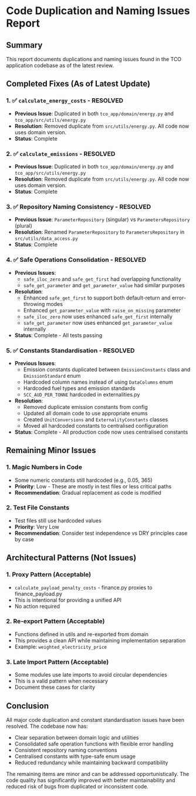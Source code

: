 # Code Duplication and Naming Issues Report

## Summary
This report documents duplications and naming issues found in the TCO application codebase as of the latest review.

## Completed Fixes (As of Latest Update)

### 1. ✅ `calculate_energy_costs` - RESOLVED
- **Previous Issue**: Duplicated in both `tco_app/domain/energy.py` and `tco_app/src/utils/energy.py`
- **Resolution**: Removed duplicate from `src/utils/energy.py`. All code now uses domain version.
- **Status**: Complete

### 2. ✅ `calculate_emissions` - RESOLVED  
- **Previous Issue**: Duplicated in both `tco_app/domain/energy.py` and `tco_app/src/utils/energy.py`
- **Resolution**: Removed duplicate from `src/utils/energy.py`. All code now uses domain version.
- **Status**: Complete

### 3. ✅ Repository Naming Consistency - RESOLVED
- **Previous Issue**: `ParameterRepository` (singular) vs `ParametersRepository` (plural)
- **Resolution**: Renamed `ParameterRepository` to `ParametersRepository` in `src/utils/data_access.py`
- **Status**: Complete

### 4. ✅ Safe Operations Consolidation - RESOLVED
- **Previous Issues**:
  - `safe_iloc_zero` and `safe_get_first` had overlapping functionality
  - `safe_get_parameter` and `get_parameter_value` had similar purposes
- **Resolution**:
  - Enhanced `safe_get_first` to support both default-return and error-throwing modes
  - Enhanced `get_parameter_value` with `raise_on_missing` parameter
  - `safe_iloc_zero` now uses enhanced `safe_get_first` internally
  - `safe_get_parameter` now uses enhanced `get_parameter_value` internally
- **Status**: Complete - All tests passing

### 5. ✅ Constants Standardisation - RESOLVED
- **Previous Issues**:
  - Emission constants duplicated between `EmissionConstants` class and `EmissionStandard` enum
  - Hardcoded column names instead of using `DataColumns` enum
  - Hardcoded fuel types and emission standards
  - `SCC_AUD_PER_TONNE` hardcoded in externalities.py
- **Resolution**:
  - Removed duplicate emission constants from config
  - Updated all domain code to use appropriate enums
  - Created `UnitConversions` and `ExternalityConstants` classes
  - Moved all hardcoded constants to centralised configuration
- **Status**: Complete - All production code now uses centralised constants

## Remaining Minor Issues

### 1. Magic Numbers in Code
- Some numeric constants still hardcoded (e.g., 0.05, 365)
- **Priority**: Low - These are mostly in test files or less critical paths
- **Recommendation**: Gradual replacement as code is modified

### 2. Test File Constants
- Test files still use hardcoded values
- **Priority**: Very Low
- **Recommendation**: Consider test independence vs DRY principles case by case

## Architectural Patterns (Not Issues)

### 1. Proxy Pattern (Acceptable)
- `calculate_payload_penalty_costs` - finance.py proxies to finance_payload.py
- This is intentional for providing a unified API
- No action required

### 2. Re-export Pattern (Acceptable)
- Functions defined in utils and re-exported from domain
- This provides a clean API while maintaining implementation separation
- Example: `weighted_electricity_price`

### 3. Late Import Pattern (Acceptable)
- Some modules use late imports to avoid circular dependencies
- This is a valid pattern when necessary
- Document these cases for clarity

## Conclusion

All major code duplication and constant standardisation issues have been resolved. The codebase now has:
- Clear separation between domain logic and utilities
- Consolidated safe operation functions with flexible error handling
- Consistent repository naming conventions
- Centralised constants with type-safe enum usage
- Reduced redundancy while maintaining backward compatibility

The remaining items are minor and can be addressed opportunistically. The code quality has significantly improved with better maintainability and reduced risk of bugs from duplicated or inconsistent code. 